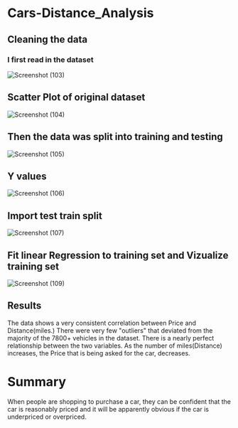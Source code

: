 # Cars-Distance_Analysis

##  Cleaning the data
###  I first read in the dataset
![Screenshot (103)](https://github.com/jhansolo33/Cars-Distance_Analysis/assets/119264589/39ef6766-68e9-40f6-8474-f3efcc7f4f44)

##  Scatter Plot of original dataset
![Screenshot (104)](https://github.com/jhansolo33/Cars-Distance_Analysis/assets/119264589/1b66a0c1-d966-4371-a620-ec2f222bf987)

##  Then the data was split into training and testing
![Screenshot (105)](https://github.com/jhansolo33/Cars-Distance_Analysis/assets/119264589/261df8f3-a821-4afa-928e-ff75144a0273)

## Y values
![Screenshot (106)](https://github.com/jhansolo33/Cars-Distance_Analysis/assets/119264589/eaa5e250-1e66-4109-a901-da5e25b0b992)

## Import test train split 
![Screenshot (107)](https://github.com/jhansolo33/Cars-Distance_Analysis/assets/119264589/47cbb87d-5688-4745-8f84-6a4e9fcf19b2)

## Fit linear Regression to training set and Vizualize training set
![Screenshot (109)](https://github.com/jhansolo33/Cars-Distance_Analysis/assets/119264589/b1f382bd-5696-409e-a624-14b0867ec52e)

##  Results
The data shows a very consistent correlation between Price and Distance(miles.)  There were very few "outliers" that deviated from the majority of the 7800+ vehicles in the dataset.  There is a nearly perfect relationship between the two variables.  As the number of miles(Distance) increases, the Price that is being asked for the car, decreases.

# Summary
When people are shopping to purchase a car, they can be confident that the car is reasonably priced and it will be apparently obvious if the car is underpriced or overpriced.
